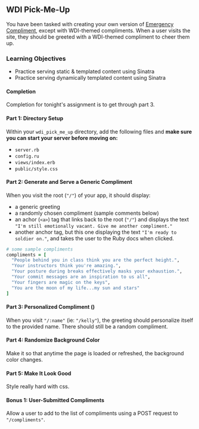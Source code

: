 ## WDI Pick-Me-Up

You have been tasked with creating your own version of [Emergency Compliment](http://emergencycompliment.com/), except with  WDI-themed compliments. When a user visits the site, they should be greeted with a WDI-themed compliment to cheer them up.

### Learning Objectives

  - Practice serving static & templated content using Sinatra
  - Practice serving dynamically templated content using Sinatra

#### Completion

Completion for tonight's assignment is to get through part 3.

#### Part 1: Directory Setup

Within your `wdi_pick_me_up` directory, add the following files and __make sure you can start your server before moving on:__

- `server.rb`
- `config.ru`
- `views/index.erb`
- `public/style.css`

#### Part 2: Generate and Serve a Generic Compliment

When you visit the root (`"/"`) of your app, it should display:
- a generic greeting
- a randomly chosen compliment (sample comments below)
- an achor (`<a>`) tag that links back to the root (`"/"`) and displays the text `"I'm still emotionally vacant. Give me another compliment."`
- another anchor tag, but this one displaying the text `"I'm ready to soldier on."`, and takes the user to the Ruby docs when clicked.

```ruby
# some sample compliments
compliments = [
  "People behind you in class think you are the perfect height.",
  "Your instructors think you're amazing.",
  "Your posture during breaks effectively masks your exhaustion.",
  "Your commit messages are an inspiration to us all",
  "Your fingers are magic on the keys",
  "You are the moon of my life...my sun and stars"
]
```

#### Part 3: Personalized Compliment ()

When you visit `"/:name"` (ie: `"/kelly"`), the greeting should personalize itself to the provided name. There should still be a random compliment.

#### Part 4: Randomize Background Color

Make it so that anytime the page is loaded or refreshed, the background color changes.

#### Part 5: Make It Look Good

Style really hard with css.

#### Bonus 1: User-Submitted Compliments

Allow a user to add to the list of compliments using a POST request to `"/compliments"`.
